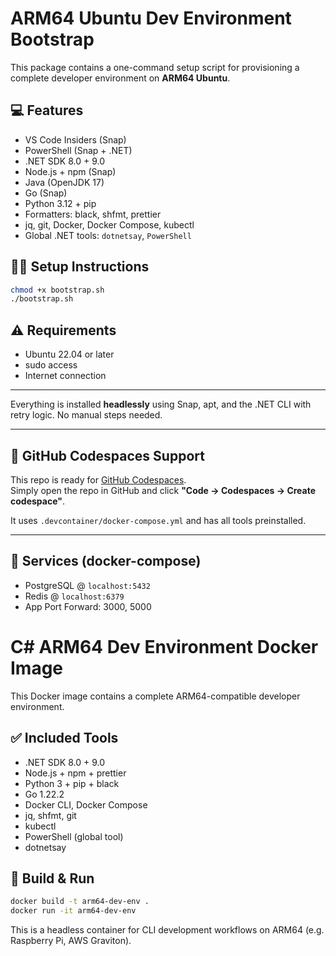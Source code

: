 # ARM64 Ubuntu Dev Environment Bootstrap

This package contains a one-command setup script for provisioning a complete developer environment on **ARM64 Ubuntu**.

## 💻 Features

- VS Code Insiders (Snap)
- PowerShell (Snap + .NET)
- .NET SDK 8.0 + 9.0
- Node.js + npm (Snap)
- Java (OpenJDK 17)
- Go (Snap)
- Python 3.12 + pip
- Formatters: black, shfmt, prettier
- jq, git, Docker, Docker Compose, kubectl
- Global .NET tools: `dotnetsay`, `PowerShell`

## 🧑‍💻 Setup Instructions

```bash
chmod +x bootstrap.sh
./bootstrap.sh
```

## ⚠️ Requirements

- Ubuntu 22.04 or later
- sudo access
- Internet connection

---

Everything is installed **headlessly** using Snap, apt, and the .NET CLI with retry logic. No manual steps needed.


---

## 🧠 GitHub Codespaces Support

This repo is ready for [GitHub Codespaces](https://github.com/features/codespaces).  
Simply open the repo in GitHub and click **"Code → Codespaces → Create codespace"**.

It uses `.devcontainer/docker-compose.yml` and has all tools preinstalled.

---

## 🧰 Services (docker-compose)

- PostgreSQL @ `localhost:5432`
- Redis @ `localhost:6379`
- App Port Forward: 3000, 5000



# C# ARM64 Dev Environment Docker Image

This Docker image contains a complete ARM64-compatible developer environment.

## ✅ Included Tools

- .NET SDK 8.0 + 9.0
- Node.js + npm + prettier
- Python 3 + pip + black
- Go 1.22.2
- Docker CLI, Docker Compose
- jq, shfmt, git
- kubectl
- PowerShell (global tool)
- dotnetsay

## 🚀 Build & Run

```bash
docker build -t arm64-dev-env .
docker run -it arm64-dev-env
```

This is a headless container for CLI development workflows on ARM64 (e.g. Raspberry Pi, AWS Graviton).

